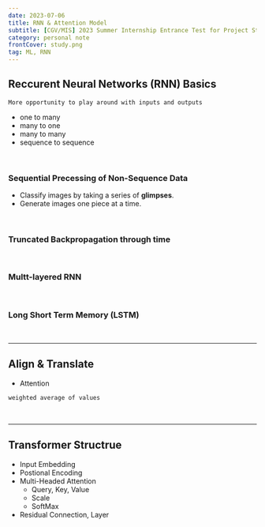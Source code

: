 ```yaml
---
date: 2023-07-06
title: RNN & Attention Model
subtitle: [CGV/MIS] 2023 Summer Internship Entrance Test for Project Students
category: personal note
frontCover: study.png
tag: ML, RNN
---
```


## Reccurent Neural Networks (RNN) Basics
```citation
More opportunity to play around with inputs and outputs
```
- one to many
- many to one
- many to many
- sequence to sequence

<br>

### Sequential Precessing of Non-Sequence Data
- Classify images by taking a series of **glimpses**.
- Generate images one piece at a time.

<br>

### Truncated Backpropagation through time

<br>

### Multt-layered RNN

<br>

### Long Short Term Memory (LSTM)

<br>
<hr style="border-color: rgb(161, 161, 161, 0.5); width: 100%;">

## Align & Translate
- Attention 
```def
weighted average of values
```

<br>
<hr style="border-color: rgb(161, 161, 161, 0.5); width: 100%;">

## Transformer Structrue
- Input Embedding
- Postional Encoding
- Multi-Headed Attention 
  - Query, Key, Value
  - Scale
  - SoftMax
- Residual Connection, Layer